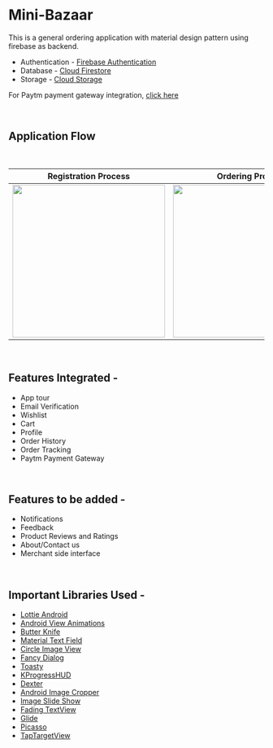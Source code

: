 # Mini-Bazaar

This is a general ordering application with material design pattern using firebase as backend.

- Authentication - [Firebase Authentication](https://firebase.google.com/docs/auth/android/email-link-auth)
- Database - [Cloud Firestore](https://firebase.google.com/docs/firestore/quickstart)
- Storage - [Cloud Storage](https://firebase.google.com/docs/storage/android/start)

For Paytm payment gateway integration, [click here](https://developer.paytm.com/docs/v1/android-sdk/)

<br/>

 ## Application Flow
<br/>

 | Registration Process                | Ordering Proces                     |
 |-------------------------------------|-------------------------------------|
 |<img src="registration.gif" width="300">| <img src="ordering.gif" width="300">|


<br/>

## Features Integrated -
- App tour
- Email Verification
- Wishlist
- Cart
- Profile
- Order History
- Order Tracking
- Paytm Payment Gateway

<br/>

## Features to be added -
- Notifications
- Feedback
- Product Reviews and Ratings
- About/Contact us
- Merchant side interface

<br/>

## Important Libraries Used -
- [Lottie Android](https://github.com/airbnb/lottie-android)
- [Android View Animations](https://github.com/daimajia/AndroidViewAnimations)
- [Butter Knife](https://github.com/JakeWharton/butterknife)
- [Material Text Field](https://github.com/florent37/MaterialTextField)
- [Circle Image View](https://github.com/hdodenhof/CircleImageView)
- [Fancy Dialog](https://github.com/geniusforapp/fancyDialog)
- [Toasty](https://github.com/GrenderG/Toasty)
- [KProgressHUD](https://github.com/Kaopiz/KProgressHUD)
- [Dexter](https://github.com/Karumi/Dexter)
- [Android Image Cropper](https://github.com/ArthurHub/Android-Image-Cropper)
- [Image Slide Show](https://github.com/denzcoskun/ImageSlideshow)
- [Fading TextView](https://github.com/rosenpin/fading-text-view)
- [Glide](https://github.com/bumptech/glide)
- [Picasso](https://github.com/square/picasso)
- [TapTargetView](https://github.com/KeepSafe/TapTargetView)
